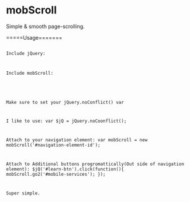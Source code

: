 mobScroll
=========

Simple &amp; smooth page-scrolling.

=====Usage=======

<code>
Include jQuery:
<script src="//cdnjs.cloudflare.com/ajax/libs/jquery/1.10.2/jquery.js" type=""></script>

Include mobScroll:
<script src="mScroll.js" type="text/javascript"></script>    

Make sure to set your jQuery.noConflict() var

I like to use:
var $jQ = jQuery.noCoonflict();

Attach to your navigation element:
var mobScroll = new mobScroll('#navigation-element-id');

Attach to Additional buttons progromattically(Out side of navigation element):
   $jQ('#learn-btn').click(function(){
       mobScroll.go2('#mobile-services');
   });

Super simple.
